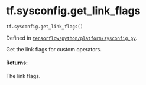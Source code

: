 <div itemscope itemtype="http://developers.google.com/ReferenceObject">
<meta itemprop="name" content="tf.sysconfig.get_link_flags" />
<meta itemprop="path" content="Stable" />
</div>

# tf.sysconfig.get_link_flags

``` python
tf.sysconfig.get_link_flags()
```



Defined in [`tensorflow/python/platform/sysconfig.py`](https://www.tensorflow.org/code/tensorflow/python/platform/sysconfig.py).

Get the link flags for custom operators.

#### Returns:

The link flags.